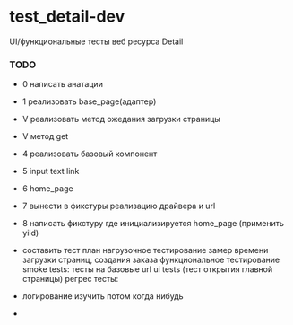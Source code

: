 # test_detail-dev
UI/функциональные тесты веб ресурса Detail

### TODO
* 0 написать анатации
* 1 реализовать base_page(адаптер)
*    V   реализовать метод ожедания загрузки страницы 
*    V  метод get
* 4 реализовать базовый компонент 
* 5     input
        text
        link
* 6 home_page
* 7 вынести в фикстуры реализацию драйвера и url
* 8 написать фикстуру где инициализируется home_page (применить yild)


* составить тест план
        нагрузочное тестирование
                замер времени загрузки страниц, создания заказа
        функциональное тестирование
                smoke tests:
                        тесты на базовые url
                        ui tests (тест открытия главной страницы)
                регрес тесты:
* логирование изучить потом когда нибудь
* 